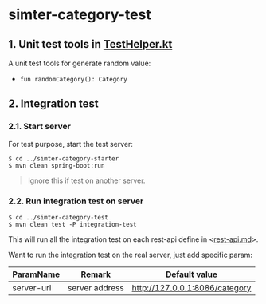 # simter-category-test

## 1. Unit test tools in [TestHelper.kt]

A unit test tools for generate random value:

- `fun randomCategory(): Category`

## 2. Integration test

### 2.1. Start server

For test purpose, start the test server:

```shell
$ cd ../simter-category-starter
$ mvn clean spring-boot:run
```

> Ignore this if test on another server.

### 2.2. Run integration test on server

```shell
$ cd ../simter-category-test
$ mvn clean test -P integration-test
```

This will run all the integration test on each rest-api define in <[rest-api.md]>.

Want to run the integration test on the real server, just add specific param:

| ParamName  | Remark         | Default value
|------------|----------------|---------------
| server-url | server address | http://127.0.0.1:8086/category


[TestHelper.kt]: https://github.com/simter/simter-category/blob/master/simter-category-test/src/main/kotlin/tech/simter/category/test/TestHelper.kt
[rest-api.md]: https://github.com/simter/simter-category/blob/master/docs/rest-api.md
